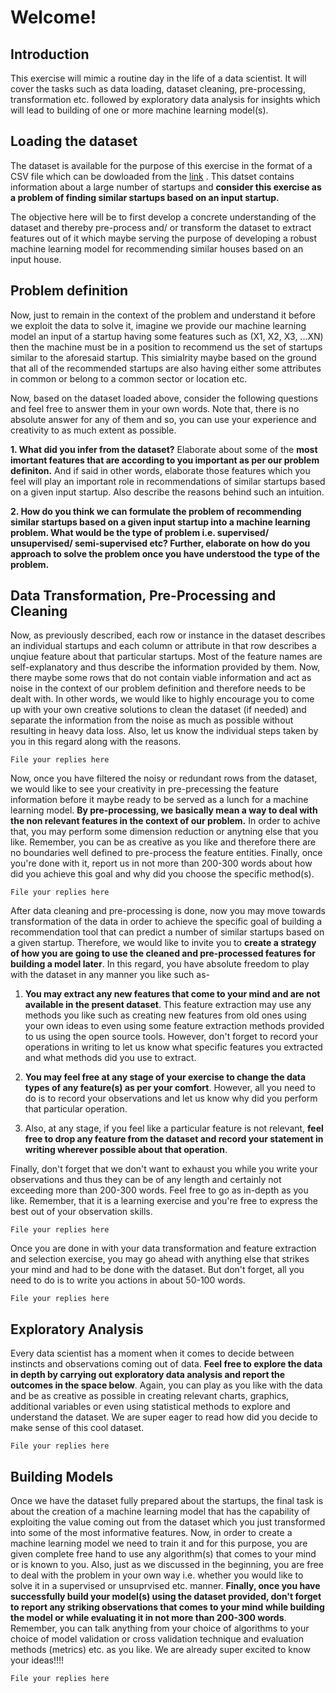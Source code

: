 # Welcome!



## Introduction

This exercise will mimic a routine day in the life of a data scientist. 
It will cover the tasks such as data loading, dataset cleaning, pre-processing, transformation etc. followed by exploratory data analysis 
for insights which will lead to building of one or more machine learning model(s).

## Loading the dataset

The dataset is available for the purpose of this exercise in the format of a CSV file which can be dowloaded from the [link](https://deepdive-ml.s3-eu-west-1.amazonaws.com/datasets/evaluations/startups_around_the+world.csv) . 
This datset contains information about a large number of startups and 
**consider this exercise as a problem of finding similar startups based on an input startup.** 

The objective here will be to first develop a concrete understanding of the dataset 
and thereby pre-process and/ or transform the dataset to extract features out of it which maybe serving the purpose of developing a robust machine learning model 
for recommending similar houses based on an input house. 


## Problem definition
Now, just to remain in the context of the problem and understand it before we exploit the data to solve it, 
imagine we provide our machine learning model an input of a startup having some features such as (X1, X2, X3, ...XN) 
then the machine must be in a position to recommend us the set of startups similar to the aforesaid startup. 
This simialrity maybe based on the ground that all of the recommended startups are also having either some attributes in common or belong to a common sector or location etc.

Now, based on the dataset loaded above, consider the following questions and feel free to answer them in your own words. 
Note that, there is no absolute answer for any of them and so, you can use your experience and creativity to as much extent as possible.

**1. What did you infer from the dataset?** 
Elaborate about some of the **most imortant features that are according to you important as per our problem definiton.** 
And if said in other words, elaborate those features which you feel will play an important role in recommendations of similar startups 
based on a given input startup. Also describe the reasons behind such an intuition. 


**2. How do you think we can formulate the problem of recommending similar startups based on a given input startup into a machine learning problem. 
What would be the type of problem i.e. supervised/ unsupervised/ semi-supervised etc? 
Further, elaborate on how do you approach to solve the problem once you have understood the type of the problem.**


## Data Transformation, Pre-Processing and Cleaning

Now, as previously described, each row or instance in the dataset describes an individual startups and each column or attribute in that 
row describes a unqiue feature about that particular startups. Most of the feature names are self-explanatory and thus describe the information provided by them. 
Now, there maybe some rows that do not contain viable information and act as noise in the context of our problem definition and therefore needs to be dealt with. 
In other words, we would like to highly encourage you to come up with your own creative solutions to clean the dataset (if needed) 
and separate the information from the noise as much as possible without resulting in heavy data loss. 
Also, let us know the individual steps taken by you in this regard along with the reasons.

`File your replies here`


Now, once you have filtered the noisy or redundant rows from the dataset, we would like to see your creativity in pre-precessing the 
feature information before it maybe ready to be served as a lunch for a machine learning model.
**By pre-processing, we basically mean a way to deal with the non relevant features in the context of our problem.** In order to achive that, you may perform some dimension reduction or anytning else that you like.
Remember, you can be as creative as you like and therefore there are no boundaries well defined to pre-process the feature entities. 
Finally, once you're done with it, report us in not more than 200-300 words about how did you achieve this goal and why did you choose the specific method(s).

`File your replies here`


After data cleaning and pre-processing is done, now you may move towards transformation of the data 
in order to achieve the specific goal of building a recommendation tool that can predict a number of similar startups based on a given startup. 
Therefore, we would like to invite you to **create a strategy of how you are going to use the cleaned and pre-processed features for building a model later**. 
In this regard, you have absolute freedom to play with the dataset in any manner you like such as-

1. **You may extract any new features that come to your mind and are not available in the present dataset**. 
This feature extraction may use any methods you like such as creating new features from old ones using your own ideas 
to even using some feature extraction methods provided to us using the open source tools. 
However, don't forget to record your operations in writing to let us know what specific features you extracted and what methods did you use to extract.

2. **You may feel free at any stage of your exercise to change the data types of any feature(s) as per your comfort**. 
However, all you need to do is to record your observations and let us know why did you perform that particular operation.

3. Also, at any stage, if you feel like a particular feature is not relevant, 
**feel free to drop any feature from the dataset and record your statement in writing wherever possible about that operation**. 

Finally, don't forget that we don't want to exhaust you while you write your observations and 
thus they can be of any length and certainly not exceeding more than 200-300 words. Feel free to go as in-depth as you like. 
Remember, that it is a learning exercise and you're free to express the best out of your observation skills.

`File your replies here`

Once you are done in with your data transformation and feature extraction and selection exercise, 
you may go ahead with anything else that strikes your mind and had to be done with the dataset. 
But don't forget, all you need to do is to write you actions in about 50-100 words.

`File your replies here`

## Exploratory Analysis

Every data scientist has a moment when it comes to decide between instincts and observations coming out of data. 
**Feel free to explore the data in depth by carrying out exploratory data analysis and report the outcomes in the space below**. 
Again, you can play as you like with the data and be as creative as possible in creating relevant charts, graphics, 
additional variables or even using statistical methods to explore and understand the dataset. 
We are super eager to read how did you decide to make sense of this cool dataset.

`File your replies here`


## Building Models

Once we have the dataset fully prepared about the startups, the final task is about the creation of a machine learning model that 
has the capability of exploiting the value coming out from the dataset which you just transformed into some of the most 
informative features. Now, in order to create a machine learning model we need to train it and for this purpose, 
you are given complete free hand to use any algorithm(s) that comes to your mind or is known to you. 
Also, just as we discussed in the beginning, you are free to deal with the problem in your own way 
i.e. whether you would like to solve it in a supervised or unsuprvised etc. manner. 
**Finally, once you have successfully build your model(s) using the dataset provided, 
don't forget to report any striking observations that comes to your mind while building the model or while evaluating it in not more than 200-300 words**. 
Remember, you can talk anything from your choice of algorithms to your choice of model validation or cross validation technique and evaluation methods (metrics) etc. as you like. 
We are already super excited to know your ideas!!!!


`File your replies here`
